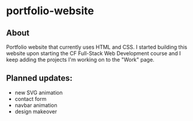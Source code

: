 # portfolio-website

## About
Portfolio website that currently uses HTML and CSS.
I started building this website upon starting the CF Full-Stack Web Development course and I keep adding the projects I'm working on to the "Work" page.

## Planned updates:
- new SVG animation
- contact form
- navbar animation
- design makeover

